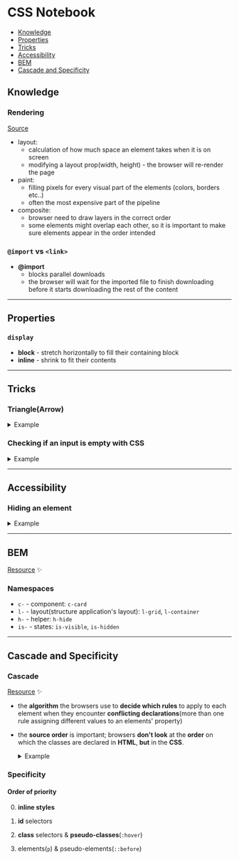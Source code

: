 
# CSS Notebook

* [Knowledge](#knowledge)  
* [Properties](#properties)
* [Tricks](#tricks)  
* [Accessibility](#accessibility)
* [BEM](#bem)
* [Cascade and Specificity](#cascade-and-specificity)

## Knowledge

### Rendering
[Source](https://dev.to/devdevcharlie/things-nobody-ever-taught-me-about-css-2lhj)

- layout:  
    * calculation of how much space an element takes when it is on screen
    * modifying a layout prop(width, height) - the browser will re-render the page
- paint:  
    * filling pixels for every visual part of the elements (colors, borders etc..)
    * often the most expensive part of the pipeline
- composite:
    * browser need to draw layers in the correct order
    * some elements might overlap each other, so it is important to make sure elements appear in the order intended

### `@import` vs `<link>`

* **@import**
    * blocks parallel downloads
    * the browser will wait for the imported file to finish downloading before it starts downloading the rest of the content

---

## Properties

### `display`

* **block** - stretch horizontally to fill their containing block
* **inline** - shrink to fit their contents

---

## Tricks

### Triangle(Arrow)

<details>
<summary>Example</summary>
<br>


```css
.element:before {
    position: absolute;
    content: "";
    top: -6px;
    right: 30px;
    width: 0;
    height: 0;
    border-left: 4px solid transparent;
    border-right: 4px solid transparent;
    /* Arrow up */
    border-bottom: 6px solid #FFF;
    /* Arrow down */
    /* border-top: 6px solid #FFF; */
    /* Arrow left */
    /* border-right: 6px solid #FFF; */
    /* Arrow right */
    /* border-left: 6px solid #FFF; */
}
```
</details>

### Checking if an input is empty with CSS

<details>
<summary>Example</summary>
<br>

```css
input:not(:placeholder-shown) {
  border-color: hsl(0, 76%, 50%);
}
```
</details>

---

## Accessibility

### Hiding an element

<details>
<summary>Example</summary>
<br>


```css
.is-visually-hidden {
    border: 0;
    clip: rect(0 0 0 0);
    height: auto;
    margin: 0;
    overflow: hidden;
    padding: 0;
    position: absolute;
    width: 1px;
    white-space: nowrap;
}
```
</details>

---

## BEM

[Resource](https://www.smashingmagazine.com/2016/06/battling-bem-extended-edition-common-problems-and-how-to-avoid-them/) :sparkles:

### Namespaces

* `c-` - component: `c-card`
* `l-` - layout(structure application's layout): `l-grid`, `l-container`
* `h-` - helper: `h-hide`
* `is-` - states: `is-visible`, `is-hidden`

---

## Cascade and Specificity

### Cascade

[Resource](https://blog.logrocket.com/the-only-reason-your-css-fails-8e4388d562af/) :sparkles:

* the **algorithm** the browsers use to **decide which rules** to apply to each element when they encounter **conflicting declarations**(more than one rule assigning different values to an elements' property)

* the **source order** is important; browsers **don't look** at the **order** on which the classes are declared in **HTML**, **but** in the **CSS**.
    <details>
    <summary>Example</summary>
    <br>


    ```css
    .red {
        color: red;
    }

    .blue {
        color: blue;
    }
    ```

    ```html
    <div class="red blue"> <!-- blue -->
    <div class="blue red"> <!-- blue -->
    ```
    </details>

### Specificity

#### Order of priority

0. **inline styles**

1. **id** selectors

2. **class** selectors & **pseudo-classes**(`:hover`)

3. elements(`p`) & pseudo-elements(`::before`)
